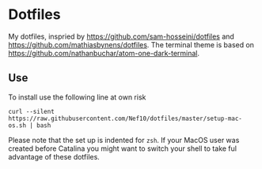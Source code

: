 # Dotfiles

My dotfiles, inspried by https://github.com/sam-hosseini/dotfiles and https://github.com/mathiasbynens/dotfiles. The terminal theme is based on https://github.com/nathanbuchar/atom-one-dark-terminal.

## Use

To install use the following line at own risk
```
curl --silent https://raw.githubusercontent.com/Nef10/dotfiles/master/setup-mac-os.sh | bash
```
Please note that the set up is indented for `zsh`. If your MacOS user was created before Catalina you might want to switch your shell to take ful advantage of these dotfiles.
